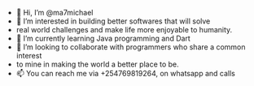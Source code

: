 - 👋 Hi, I’m @ma7michael
- 👀 I’m interested in building better softwares that will solve 
- real world challenges and make life more enjoyable to humanity.
- 🌱 I’m currently learning Java programming and Dart
- 💞️ I’m looking to collaborate with programmers who share a common interest
- to mine in making the world a better place to be.
- 📫 You can reach me via +254769819264, on whatsapp and calls

<!---
ma7michael/ma7michael is a ✨ special ✨ repository because its `README.md` (this file) appears on your GitHub profile.
You can click the Preview link to take a look at your changes.
--->
